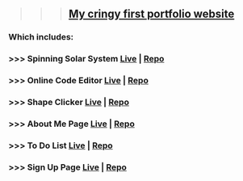 >>> ## [My cringy first portfolio website](https://anatoly-makeyev.netlify.app)

### Which includes:

### >>> Spinning Solar System [Live](https://anatoly-makeyev.netlify.app/projects/moreprojects/work/spinning-solar-system/) | [Repo](https://github.com/a-makeyev/AM/tree/master/projects/moreProjects/work/Spinning-Solar-System)
### >>> Online Code Editor [Live](https://anatoly-makeyev.netlify.app/projects/onlinecodeeditor/) | [Repo](https://github.com/a-makeyev/AM/tree/master/projects/onlineCodeEditor)
### >>> Shape Clicker [Live](https://anatoly-makeyev.netlify.app/projects/shapeclicker/) | [Repo](https://github.com/a-makeyev/AM/tree/master/projects/shapeClicker)
### >>> About Me Page [Live](https://anatoly-makeyev.netlify.app/projects/aboutme/) | [Repo](https://github.com/a-makeyev/AM/tree/master/projects/aboutMe)
### >>> To Do List [Live](https://anatoly-makeyev.netlify.app/projects/moreprojects/work/todolist/) | [Repo](https://github.com/a-makeyev/AM/tree/master/projects/moreProjects/work/ToDoList)
### >>> Sign Up Page [Live](https://anatoly-makeyev.netlify.app/projects/moreprojects/work/signuppage/) | [Repo](https://github.com/a-makeyev/AM/tree/master/projects/moreProjects/work/SignUpPage)
